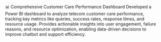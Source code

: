 📊 Comprehensive Customer Care Performance Dashboard
Developed a Power BI dashboard to analyze telecom customer care performance, tracking key metrics like queries, success rates, response times, and resource usage.
Provides actionable insights into user engagement, failure reasons, and resource optimization, enabling data-driven decisions to improve chatbot and support efficiency.

